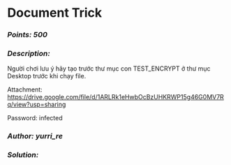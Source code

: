 # Document Trick

### _Points: 500_

### _Description:_

Người chơi lưu ý hãy tạo trước thư mục con TEST_ENCRYPT ở thư mục Desktop trước khi chạy file.

Attachment: https://drive.google.com/file/d/1ARLRk1eHwbOcBzUHKRWP15g46G0MV7Rq/view?usp=sharing

Password: infected

### _Author: yurri_re_

### _Solution:_
